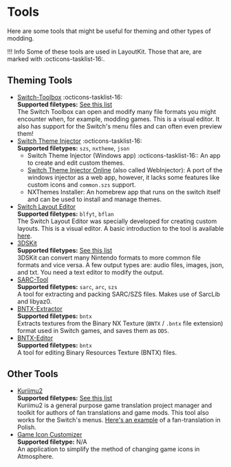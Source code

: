 # Tools

Here are some tools that might be useful for theming and other types of modding.

<!-- prettier-ignore -->
!!! Info
    Some of these tools are used in LayoutKit. Those that are, are marked with :octicons-tasklist-16:.

## Theming Tools

-   [Switch-Toolbox](https://github.com/KillzXGaming/Switch-Toolbox) :octicons-tasklist-16:  
    **Supported filetypes:** [See this list](https://github.com/KillzXGaming/Switch-Toolbox#features)  
    The Switch Toolbox can open and modify many file formats you might encounter when, for example, modding games. This is a visual editor. It also has support for the Switch's menu files and can often even preview them!
-   [Switch Theme Injector](https://github.com/exelix11/SwitchThemeInjector) :octicons-tasklist-16:  
    **Supported filetypes:** `szs`, `nxtheme`, `json`
    -   Switch Theme Injector (Windows app) :octicons-tasklist-16:: An app to create and edit custom themes.
    -   [Switch Theme Injector Online](http://exelix11.github.io/SwitchThemeInjector/v2) (also called WebInjector): A port of the windows injector as a web app, however, it lacks some features like custom icons and `common.szs` support.
    -   NXThemes Installer: An homebrew app that runs on the switch itself and can be used to install and manage themes.
-   [Switch Layout Editor](https://github.com/FuryBaguette/SwitchLayoutEditor)  
    **Supported filetypes:** `blfyt`, `bflan`  
    The Switch Layout Editor was specially developed for creating custom layouts. This is a visual editor. A basic introduction to the tool is available [here](https://github.com/FuryBaguette/SwitchLayoutEditor/wiki).
-   [3DSKit](https://github.com/Tyulis/3DSkit)  
    **Supported filetypes:** [See this list](https://github.com/Tyulis/3DSkit#supported-formats)  
    3DSKit can convert many Nintendo formats to more common file formats and vice versa. A few output types are: audio files, images, json, and txt. You need a text editor to modify the output.
-   [SARC-Tool](https://github.com/aboood40091/SARC-Tool)  
    **Supported filetypes:** `sarc`, `arc`, `szs`  
    A tool for extracting and packing SARC/SZS files. Makes use of SarcLib and libyaz0.
-   [BNTX-Extractor](https://github.com/aboood40091/BNTX-Extractor)  
    **Supported filetypes:** `bntx`  
    Extracts textures from the Binary NX Texture (`BNTX` / `.bntx` file extension) format used in Switch games, and saves them as `DDS`.
-   [BNTX-Editor](https://github.com/aboood40091/BNTX-Editor)  
    **Supported filetypes:** `bntx`  
    A tool for editing Binary Resources Texture (BNTX) files.

## Other Tools

-   [Kuriimu2](https://github.com/FanTranslatorsInternational/Kuriimu2)  
    **Supported filetypes:** [See this list](https://docs.google.com/spreadsheets/d/1LbRqXkJUi4WD0awJMWInEfSiGtTIc2hu7ag2ngdoVC0)  
    Kuriimu2 is a general purpose game translation project manager and toolkit for authors of fan translations and game mods. This tool also works for the Switch's menus. [Here's an example](https://github.com/bandithedoge/switch-pl) of a fan-translation in Polish.
-   [Game Icon Customizer](https://github.com/hotshotz79/NX-Game-Icon-Customizer)  
    **Supported filetype:** N/A  
    An application to simplify the method of changing game icons in Atmosphere.
